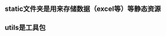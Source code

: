 <!--
 * @lanhuage: python
 * @Descripttion: 
 * @version: beta
 * @Author: xiaoshuyui
 * @Date: 2020-04-17 08:39:21
 * @LastEditors: xiaoshuyui
 * @LastEditTime: 2020-04-17 08:39:52
 -->
## static文件夹是用来存储数据（excel等）等静态资源
## utils是工具包
